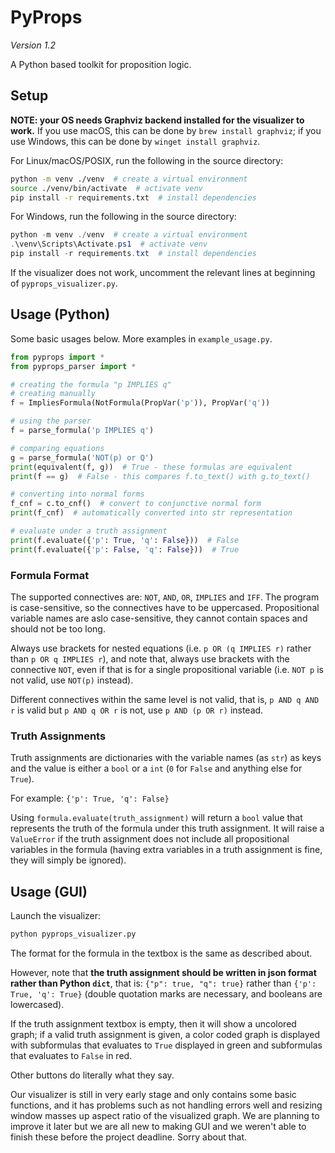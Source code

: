 # PyProps
*Version 1.2*

A Python based toolkit for proposition logic.

## Setup
**NOTE: your OS needs Graphviz backend installed for the visualizer to work.** If you use macOS, this can be done by `brew install graphviz`; if you use Windows, this can be done by `winget install graphviz`.


For Linux/macOS/POSIX, run the following in the source directory:
```sh
python -m venv ./venv  # create a virtual environment
source ./venv/bin/activate  # activate venv
pip install -r requirements.txt  # install dependencies
```

For Windows, run the following in the source directory:
```powershell
python -m venv ./venv  # create a virtual environment
.\venv\Scripts\Activate.ps1  # activate venv
pip install -r requirements.txt  # install dependencies
```
If the visualizer does not work, uncomment the relevant lines at beginning of `pyprops_visualizer.py`.


## Usage (Python)
Some basic usages below. More examples in `example_usage.py`.
```py
from pyprops import *
from pyprops_parser import *

# creating the formula "p IMPLIES q"
# creating manually
f = ImpliesFormula(NotFormula(PropVar('p')), PropVar('q'))

# using the parser
f = parse_formula('p IMPLIES q')

# comparing equations
g = parse_formula('NOT(p) or Q')
print(equivalent(f, g))  # True - these formulas are equivalent
print(f == g)  # False - this compares f.to_text() with g.to_text()

# converting into normal forms
f_cnf = c.to_cnf()  # convert to conjunctive normal form
print(f_cnf)  # automatically converted into str representation

# evaluate under a truth assignment
print(f.evaluate({'p': True, 'q': False}))  # False
print(f.evaluate({'p': False, 'q': False}))  # True
```

### Formula Format
The supported connectives are: `NOT`, `AND`, `OR`, `IMPLIES` and `IFF`. The program is case-sensitive, so the connectives have to be uppercased. Propositional variable names are aslo case-sensitive, they cannot contain spaces and should not be too long.

Always use brackets for nested equations (i.e. `p OR (q IMPLIES r)` rather than `p OR q IMPLIES r`), and note that, always use brackets with the connective `NOT`, even if that is for a single propositional variable (i.e. `NOT p` is not valid, use `NOT(p)` instead).

Different connectives within the same level is not valid, that is, `p AND q AND r` is valid but `p AND q OR r` is not, use `p AND (p OR r)` instead.

### Truth Assignments
Truth assignments are dictionaries with the variable names (as `str`) as keys and the value is either a `bool` or a `int` (`0` for `False` and anything else for `True`).

For example: `{'p': True, 'q': False}`

Using `formula.evaluate(truth_assignment)` will return a `bool` value that represents the truth of the formula under this truth assignment. It will raise a `ValueError` if the truth assignment does not include all propositional variables in the formula (having extra variables in a truth assignment is fine, they will simply be ignored).


## Usage (GUI)
Launch the visualizer:
```sh
python pyprops_visualizer.py
```
The format for the formula in the textbox is the same as described about.

However, note that **the truth assignment should be written in json format rather than Python `dict`**, that is: `{"p": true, "q": true}` rather than `{'p': True, 'q': True}` (double quotation marks are necessary, and booleans are lowercased).

If the truth assignment textbox is empty, then it will show a uncolored graph; if a valid truth assignment is given, a color coded graph is displayed with subformulas that evaluates to `True` displayed in green and subformulas that evaluates to `False` in red.

Other buttons do literally what they say.

Our visualizer is still in very early stage and only contains some basic functions, and it has problems such as not handling errors well and resizing window masses up aspect ratio of the visualized graph. We are planning to improve it later but we are all new to making GUI and we weren't able to finish these before the project deadline. Sorry about that.
